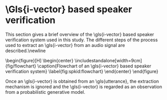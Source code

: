 # \Gls{i-vector} based speaker verification

This section gives a brief overview of the \gls{i-vector} based speaker
verification system used in this study. The different steps of the process used
to extract an \gls{i-vector} from an audio signal are described.\newline

\begin{figure}[H]
\begin{center}
    \includestandalone[width=9cm]{fig/flowchart}
    \caption{Flowchart of an \gls{i-vector} based speaker verification system}
    \label{fig:spkid:flowchart}
\end{center}
\end{figure}

Once an \gls{i-vector} is obtained from an \gls{utterance}, the extraction
mechanism is ignored and the \gls{i-vector} is regarded as an observation from
a probabilistic generative model.

